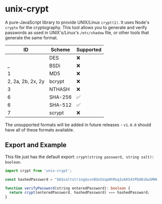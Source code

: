 # unix-crypt
A pure-JavaScript library to provide UNIX/Linux `crypt(1)`.  It uses Node's `crypto` for the cryptography.  This tool allows you to generate and verify passwords as used in UNIX's/Linux's `/etc/shadow` file, or other tools that generate the same format.

| ID                | Scheme  | Supported |
| ----------------- | ------- | --------- |
|	                  | DES     | :x:       |
| _                 | BSDi    | :x:       |
| 1                 | MD5     | :x:       |
| 2, 2a, 2b, 2x, 2y | bcrypt  | :x:       |
| 3                 | NTHASH  | :x:       |
| 6                 | SHA-256 | ✅        |
| 6                 | SHA-512 | ✅        |
| 7                 | scrypt  | :x:       |

The unsupported formats will be added in future releases - `v1.0.0` should have all of these formats available.

## Export and Example
This file just has the default export: `crypt(string password, string salt): boolean`.

```typescript
import crypt from 'unix-crypt';

const hashedPassword = "$6$saltstring$svn8UoSVapNtMuq1ukKS4tPQd8iKwSMHWjl/O817G3uBnIFNjnQJuesI68u4OTLiBFdcbYEdFCoEOfaS35inz1";

function verifyPassword(string enteredPassword): boolean {
  return crypt(enteredPassword, hashedPassword) === hashedPassword;
}
```
